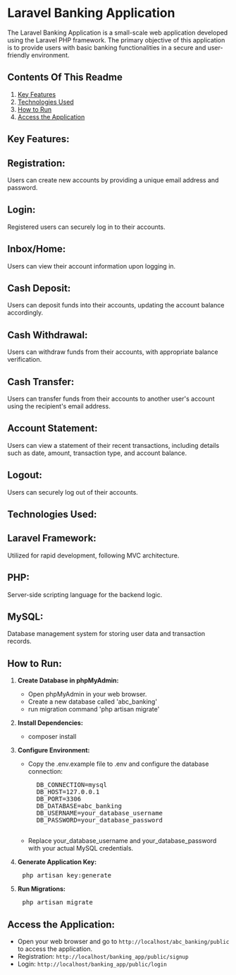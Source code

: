 # Laravel Banking Application
The Laravel Banking Application is a small-scale web application developed using the Laravel PHP framework. The primary objective of this application is to provide users with basic banking functionalities in a secure and user-friendly environment.

## Contents Of This Readme

1. [Key Features](https://github.com/fawwash/abc_banking#key-features)
2. [Technologies Used](https://github.com/fawwash/abc_banking#technologies-used)
3. [How to Run](https://github.com/fawwash/abc_banking#how-to-run)
4. [Access the Application](https://github.com/fawwash/abc_banking#access-the-application)

## Key Features:

## Registration:
Users can create new accounts by providing a unique email address and password.

## Login:
Registered users can securely log in to their accounts.

## Inbox/Home:
Users can view their account information upon logging in.

## Cash Deposit:
Users can deposit funds into their accounts, updating the account balance accordingly.

## Cash Withdrawal:
Users can withdraw funds from their accounts, with appropriate balance verification.

## Cash Transfer:
Users can transfer funds from their accounts to another user's account using the recipient's email address.

## Account Statement:
Users can view a statement of their recent transactions, including details such as date, amount, transaction type, and account balance.

## Logout:
Users can securely log out of their accounts.

## Technologies Used:

## Laravel Framework:
Utilized for rapid development, following MVC architecture.
## PHP:
Server-side scripting language for the backend logic.
## MySQL:
Database management system for storing user data and transaction records.

## How to Run:
1. **Create Database in phpMyAdmin:**
   - Open phpMyAdmin in your web browser.
   - Create a new database called 'abc_banking'
   - run migration command 'php artisan migrate'
  
2. **Install Dependencies:**
    - composer install
  
3. **Configure Environment:**
    - Copy the .env.example file to .env and configure the database connection:
    <pre>
        DB_CONNECTION=mysql
        DB_HOST=127.0.0.1
        DB_PORT=3306
        DB_DATABASE=abc_banking
        DB_USERNAME=your_database_username
        DB_PASSWORD=your_database_password
    </pre>
    - Replace your_database_username and your_database_password with your actual MySQL credentials.
  
4. **Generate Application Key:**
<pre>
    php artisan key:generate
</pre>

5. **Run Migrations:**
<pre>
    php artisan migrate
</pre>

## Access the Application:
- Open your web browser and go to ```http://localhost/abc_banking/public``` to access the application.
- Registration: ```http://localhost/banking_app/public/signup```
- Login: ```http://localhost/banking_app/public/login```
